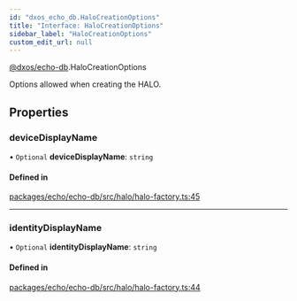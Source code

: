 ```yaml
---
id: "dxos_echo_db.HaloCreationOptions"
title: "Interface: HaloCreationOptions"
sidebar_label: "HaloCreationOptions"
custom_edit_url: null
---
```


[@dxos/echo-db](../modules/dxos_echo_db.md).HaloCreationOptions

Options allowed when creating the HALO.

## Properties

### deviceDisplayName

• `Optional` **deviceDisplayName**: `string`

#### Defined in

[packages/echo/echo-db/src/halo/halo-factory.ts:45](https://github.com/dxos/dxos/blob/b06737400/packages/echo/echo-db/src/halo/halo-factory.ts#L45)

___

### identityDisplayName

• `Optional` **identityDisplayName**: `string`

#### Defined in

[packages/echo/echo-db/src/halo/halo-factory.ts:44](https://github.com/dxos/dxos/blob/b06737400/packages/echo/echo-db/src/halo/halo-factory.ts#L44)
